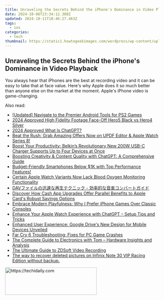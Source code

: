 ```yaml
---
title: Unraveling the Secrets Behind the iPhone's Dominance in Video Playback
date: 2024-10-06T23:34:12.308Z
updated: 2024-10-11T18:46:27.463Z
tags:
  - ios
categories:
  - tech
thumbnail: https://static1.howtogeekimages.com/wordpress/wp-content/uploads/2024/07/why-iphone-is-the-king-of-video-thumbnail.jpg
---
```


## Unraveling the Secrets Behind the iPhone's Dominance in Video Playback

You always hear that iPhones are the best at recording video and it can be easy to take that at face value. Here's why Apple does it so much better than anyone else on the market at the moment. Apple's iPhone video is game-changing.

<ins class="adsbygoogle"
     style="display:block"
     data-ad-format="autorelaxed"
     data-ad-client="ca-pub-7571918770474297"
     data-ad-slot="1223367746"></ins>

<ins class="adsbygoogle"
     style="display:block"
     data-ad-client="ca-pub-7571918770474297"
     data-ad-slot="8358498916"
     data-ad-format="auto"
     data-full-width-responsive="true"></ins>

<span class="atpl-alsoreadstyle">Also read:</span>
<div><ul>
<li><a href="https://video-screen-grab.techidaily.com/updated-navigate-to-the-premier-android-tools-for-ps2-games/"><u>[Updated] Navigate to the Premier Android Tools for PS2 Games</u></a></li>
<li><a href="https://some-techniques.techidaily.com/2024-approved-high-fidelity-footage-face-off-hero5-black-vs-hero4-silver/"><u>2024 Approved High Fidelity Footage Face-Off Hero5 Black vs Hero4 Silver</u></a></li>
<li><a href="https://ai-topics.techidaily.com/2024-approved-what-is-chatgpt/"><u>2024 Approved What Is ChatGPT?</u></a></li>
<li><a href="https://os-tips.techidaily.com/beat-the-rush-grab-amazing-offers-now-on-updf-editor-and-apple-watch-series-8/"><u>Beat the Rush: Grab Amazing Offers Now on UPDF Editor & Apple Watch Series 8!</u></a></li>
<li><a href="https://os-tips.techidaily.com/boost-your-productivity-belkins-revolutionary-new-200w-usb-c-charger-supports-up-to-four-devices-at-once/"><u>Boost Your Productivity: Belkin’s Revolutionary New 200W USB-C Charger Supports Up to Four Devices at Once</u></a></li>
<li><a href="https://tech-hub.techidaily.com/boosting-creativity-and-content-quality-with-chatgpt-a-comprehensive-guide/"><u>Boosting Creativity & Content Quality with ChatGPT: A Comprehensive Guide</u></a></li>
<li><a href="https://os-tips.techidaily.com/budget-friendly-smartphones-below-1k-with-top-performance-features/"><u>Budget-Friendly Smartphones Below $1K with Top Performance Features!</u></a></li>
<li><a href="https://os-tips.techidaily.com/certain-apple-watch-variants-now-lack-blood-oxygen-monitoring-functionality/"><u>Certain Apple Watch Variants Now Lack Blood Oxygen Monitoring Functionality</u></a></li>
<li><a href="https://solve-luxury.techidaily.com/dav/"><u>DAVファイルの迅速な再生テクニック - 効率的な音楽コンバートガイド</u></a></li>
<li><a href="https://os-tips.techidaily.com/discover-how-cash-app-upgrades-offer-parallel-benefits-to-apple-cards-robust-savings-options/"><u>Discover How Cash App Upgrades Offer Parallel Benefits to Apple Card's Robust Savings Options</u></a></li>
<li><a href="https://os-tips.techidaily.com/embrace-modern-playfulness-why-i-prefer-iphone-games-over-classic-consoles/"><u>Embrace Modern Playfulness: Why I Prefer iPhone Games Over Classic Consoles</u></a></li>
<li><a href="https://os-tips.techidaily.com/enhance-your-apple-watch-experience-with-chatgpt-setup-tips-and-tricks/"><u>Enhance Your Apple Watch Experience with ChatGPT – Setup Tips and Tricks</u></a></li>
<li><a href="https://os-tips.techidaily.com/enhanced-user-experience-google-drives-new-design-for-mobile-devices-unveiled/"><u>Enhanced User Experience: Google Drive's New Design for Mobile Devices Unveiled</u></a></li>
<li><a href="https://win-able.techidaily.com/far-cry-6-troubleshooting-fixes-for-pc-game-crashes/"><u>Far Cry 6 Troubleshooting: Fixes for PC Game Crashes</u></a></li>
<li><a href="https://tech-hub.techidaily.com/the-complete-guide-to-electronics-with-tom-hardware-insights-and-analysis/"><u>The Complete Guide to Electronics with Tom – Hardware Insights and Analysis</u></a></li>
<li><a href="https://screen-capture.techidaily.com/the-ultimate-guide-to-zdsoft-video-recording/"><u>The Ultimate Guide to ZDSoft Video Recording</u></a></li>
<li><a href="https://techidaily.com/the-way-to-recover-deleted-pictures-on-infinix-note-30-vip-racing-edition-without-backup-by-fonelab-android-recover-pictures/"><u>The way to recover deleted pictures on Infinix Note 30 VIP Racing Edition without backup.</u></a></li>
</ul></div>

<!-- affiliate ads begin -->
<a href="https://aligracehair.sjv.io/c/5597632/1948891/19272" target="_top" id="1948891">
  <img src="//a.impactradius-go.com/display-ad/19272-1948891" border="0" alt="https://techidaily.com" width="300" height="90"/>
</a>
<img height="0" width="0" src="https://aligracehair.sjv.io/i/5597632/1948891/19272" style="position:absolute;visibility:hidden;" border="0" />
<!-- affiliate ads end -->


